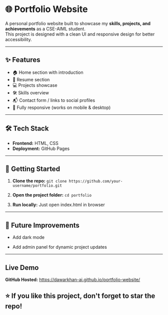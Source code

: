 # 🌐 Portfolio Website

A personal portfolio website built to showcase my **skills, projects, and achievements** as a CSE-AIML student.  
This project is designed with a clean UI and responsive design for better accessibility.

---

## ✨ Features
- 🏠 Home section with introduction
- 📄 Resume section
- 💻 Projects showcase
- 🛠️ Skills overview
- 📬 Contact form / links to social profiles
- 📱 Fully responsive (works on mobile & desktop)

---

## 🛠️ Tech Stack
- **Frontend:** HTML, CSS 
- **Deployment:** GitHub Pages  

---

## 🚀 Getting Started

1. **Clone the repo:**
`git clone https://github.com/your-username/portfolio.git`

2. **Open the project folder:**
`cd portfolio`

3. **Run locally:**
Just open index.html in browser

---

## 📌 Future Improvements

- Add dark mode

- Add admin panel for dynamic project updates

---

## Live Demo 
**GitHub Hosted:** https://dawarkhan-ai.github.io/portfolio-website/

## ⭐ If you like this project, don't forget to star the repo!